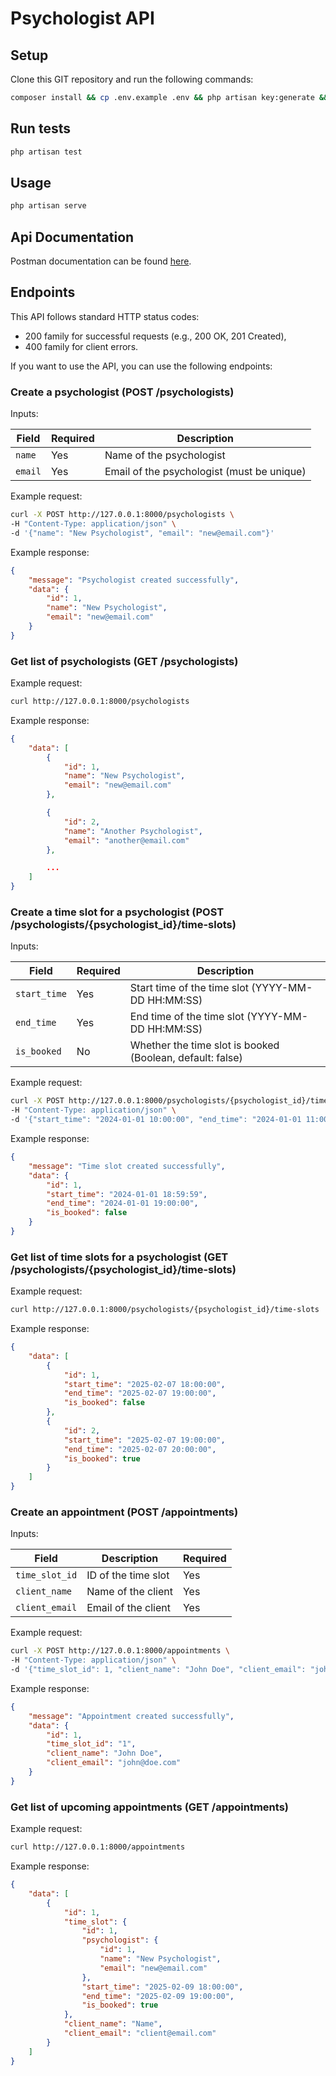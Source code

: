 # Psychologist API

## Setup

Clone this GIT repository and run the following commands:

```bash
composer install && cp .env.example .env && php artisan key:generate && php artisan migrate
```

## Run tests

```bash
php artisan test
```

## Usage

```bash
php artisan serve
```

## Api Documentation

Postman documentation can be found [here](https://documenter.getpostman.com/view/39260809/2sAYX8KMmk).

## Endpoints

This API follows standard HTTP status codes:

-   200 family for successful requests (e.g., 200 OK, 201 Created),
-   400 family for client errors.

If you want to use the API, you can use the following endpoints:

### Create a psychologist (POST /psychologists)

Inputs:

| Field   | Required | Description                                |
| ------- | -------- | ------------------------------------------ |
| `name`  | Yes      | Name of the psychologist                   |
| `email` | Yes      | Email of the psychologist (must be unique) |

Example request:

```bash
curl -X POST http://127.0.0.1:8000/psychologists \
-H "Content-Type: application/json" \
-d '{"name": "New Psychologist", "email": "new@email.com"}'
```

Example response:

```json
{
    "message": "Psychologist created successfully",
    "data": {
        "id": 1,
        "name": "New Psychologist",
        "email": "new@email.com"
    }
}
```

### Get list of psychologists (GET /psychologists)

Example request:

```bash
curl http://127.0.0.1:8000/psychologists
```

Example response:

```json
{
    "data": [
        {
            "id": 1,
            "name": "New Psychologist",
            "email": "new@email.com"
        },

        {
            "id": 2,
            "name": "Another Psychologist",
            "email": "another@email.com"
        },

        ...
    ]
}
```

### Create a time slot for a psychologist (POST /psychologists/{psychologist_id}/time-slots)

Inputs:

| Field        | Required | Description                                               |
| ------------ | -------- | --------------------------------------------------------- |
| `start_time` | Yes      | Start time of the time slot (YYYY-MM-DD HH:MM:SS)         |
| `end_time`   | Yes      | End time of the time slot (YYYY-MM-DD HH:MM:SS)           |
| `is_booked`  | No       | Whether the time slot is booked (Boolean, default: false) |

Example request:

```bash
curl -X POST http://127.0.0.1:8000/psychologists/{psychologist_id}/time-slots \
-H "Content-Type: application/json" \
-d '{"start_time": "2024-01-01 10:00:00", "end_time": "2024-01-01 11:00:00"}'
```

Example response:

```json
{
    "message": "Time slot created successfully",
    "data": {
        "id": 1,
        "start_time": "2024-01-01 18:59:59",
        "end_time": "2024-01-01 19:00:00",
        "is_booked": false
    }
}
```

### Get list of time slots for a psychologist (GET /psychologists/{psychologist_id}/time-slots)

Example request:

```bash
curl http://127.0.0.1:8000/psychologists/{psychologist_id}/time-slots
```

Example response:

```json
{
    "data": [
        {
            "id": 1,
            "start_time": "2025-02-07 18:00:00",
            "end_time": "2025-02-07 19:00:00",
            "is_booked": false
        },
        {
            "id": 2,
            "start_time": "2025-02-07 19:00:00",
            "end_time": "2025-02-07 20:00:00",
            "is_booked": true
        }
    ]
}
```

### Create an appointment (POST /appointments)

Inputs:

| Field          | Description         | Required |
| -------------- | ------------------- | -------- |
| `time_slot_id` | ID of the time slot | Yes      |
| `client_name`  | Name of the client  | Yes      |
| `client_email` | Email of the client | Yes      |

Example request:

```bash
curl -X POST http://127.0.0.1:8000/appointments \
-H "Content-Type: application/json" \
-d '{"time_slot_id": 1, "client_name": "John Doe", "client_email": "john@doe.com"}'
```

Example response:

```json
{
    "message": "Appointment created successfully",
    "data": {
        "id": 1,
        "time_slot_id": "1",
        "client_name": "John Doe",
        "client_email": "john@doe.com"
    }
}
```

### Get list of upcoming appointments (GET /appointments)

Example request:

```bash
curl http://127.0.0.1:8000/appointments
```

Example response:

```json
{
    "data": [
        {
            "id": 1,
            "time_slot": {
                "id": 1,
                "psychologist": {
                    "id": 1,
                    "name": "New Psychologist",
                    "email": "new@email.com"
                },
                "start_time": "2025-02-09 18:00:00",
                "end_time": "2025-02-09 19:00:00",
                "is_booked": true
            },
            "client_name": "Name",
            "client_email": "client@email.com"
        }
    ]
}
```
